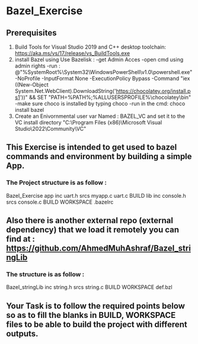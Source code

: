 # Bazel_Exercise

## Prerequisites
1) Build Tools for Visual Studio 2019 and C++ desktop toolchain: https://aka.ms/vs/17/release/vs_BuildTools.exe
2) install Bazel using Use Bazelisk :
  -get Admin Acces
  -open cmd using admin rights
  -run : @"%SystemRoot%\System32\WindowsPowerShell\v1.0\powershell.exe" -NoProfile -InputFormat None -ExecutionPolicy Bypass -Command "iex ((New-Object System.Net.WebClient).DownloadString('https://chocolatey.org/install.ps1'))" && SET "PATH=%PATH%;%ALLUSERSPROFILE%\chocolatey\bin"
  -make sure choco is installed by typing choco
  -run in the cmd: choco install bazel
3) Create an Enivornmental user var Named : BAZEL_VC and set it to the VC install directory "C:\Program Files (x86)\Microsoft Visual Studio\2022\Community\VC"


## This Exercise is intended to get used to bazel commands and environment by building a simple App.

### The Project structure is as follow :
Bazel_Exercise 
  app 
    inc 
      uart.h 
    srcs 
      myapp.c 
      uart.c 
    BUILD 
  lib 
    inc 
      console.h 
    srcs 
      console.c 
    BUILD 
  WORKSPACE 
  .bazelrc 
  
 ## Also there is another external repo (external dependency) that we load it remotely you can find at : https://github.com/AhmedMuhAshraf/Bazel_stringLib
 ### The structure is as follow :
 Bazel_stringLib 
     inc 
      string.h 
    srcs 
      string.c 
    BUILD 
    WORKSPACE 
    def.bzl 
    
 ## Your Task is to follow the required points below so as to fill the blanks in BUILD, WORKSPACE files to be able to build the project with different outputs.
 

